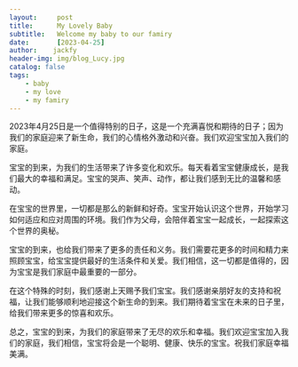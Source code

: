 ```yaml
---
layout:     post
title:      My Lovely Baby
subtitle:   Welcome my baby to our famiry
date:       [2023-04-25]
author:    jackfy
header-img: img/blog_Lucy.jpg
catalog: false
tags:
    - baby
    - my love
    - my famiry
---
```


2023年4月25日是一个值得特别的日子，这是一个充满喜悦和期待的日子；因为我们的家庭迎来了新生命，我们的心情格外激动和兴奋。我们欢迎宝宝加入我们的家庭。

宝宝的到来，为我们的生活带来了许多变化和欢乐。每天看着宝宝健康成长，是我们最大的幸福和满足。宝宝的哭声、笑声、动作，都让我们感到无比的温馨和感动。

在宝宝的世界里，一切都是那么的新鲜和好奇。宝宝开始认识这个世界，开始学习如何适应和应对周围的环境。我们作为父母，会陪伴着宝宝一起成长，一起探索这个世界的奥秘。

宝宝的到来，也给我们带来了更多的责任和义务。我们需要花更多的时间和精力来照顾宝宝，给宝宝提供最好的生活条件和关爱。我们相信，这一切都是值得的，因为宝宝是我们家庭中最重要的一部分。

在这个特殊的时刻，我们感谢上天赐予我们宝宝。我们感谢亲朋好友的支持和祝福，让我们能够顺利地迎接这个新生命的到来。我们期待着宝宝在未来的日子里，给我们带来更多的惊喜和欢乐。

总之，宝宝的到来，为我们的家庭带来了无尽的欢乐和幸福。我们欢迎宝宝加入我们的家庭，我们相信，宝宝将会是一个聪明、健康、快乐的宝宝。祝我们家庭幸福美满。
